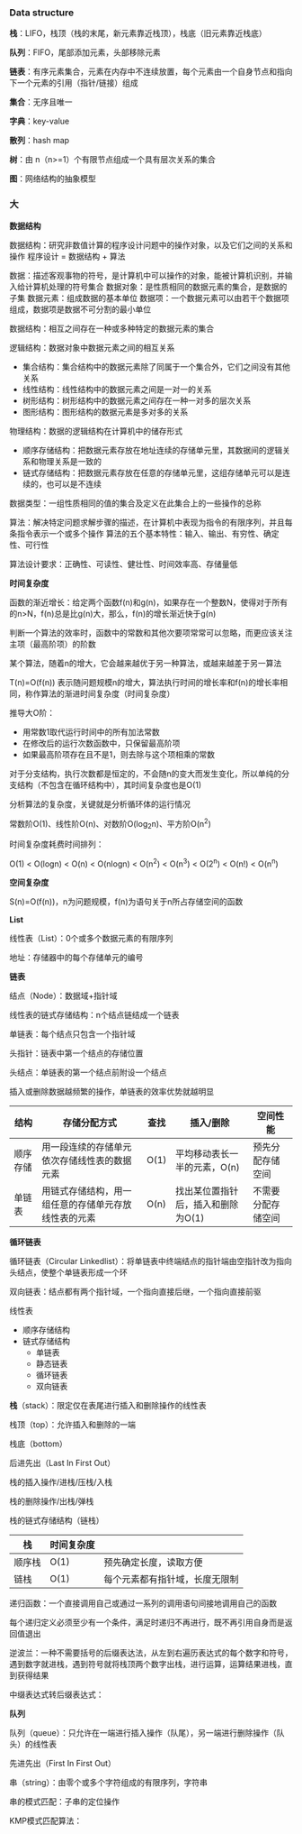 ### Data structure

**栈**：LIFO，栈顶（栈的末尾，新元素靠近栈顶），栈底（旧元素靠近栈底）

**队列**：FIFO，尾部添加元素，头部移除元素

**链表**：有序元素集合，元素在内存中不连续放置，每个元素由一个自身节点和指向下一个元素的引用（指针/链接）组成

**集合**：无序且唯一

**字典**：key-value

**散列**：hash map

**树**：由 n（n>=1）个有限节点组成一个具有层次关系的集合

**图**：网络结构的抽象模型



### 大

**数据结构**

数据结构：研究非数值计算的程序设计问题中的操作对象，以及它们之间的关系和操作
程序设计 = 数据结构 + 算法

数据：描述客观事物的符号，是计算机中可以操作的对象，能被计算机识别，并输入给计算机处理的符号集合
数据对象：是性质相同的数据元素的集合，是数据的子集
数据元素：组成数据的基本单位
数据项：一个数据元素可以由若干个数据项组成，数据项是数据不可分割的最小单位

数据结构：相互之间存在一种或多种特定的数据元素的集合



逻辑结构：数据对象中数据元素之间的相互关系

- 集合结构：集合结构中的数据元素除了同属于一个集合外，它们之间没有其他关系
- 线性结构：线性结构中的数据元素之间是一对一的关系
- 树形结构：树形结构中的数据元素之间存在一种一对多的层次关系
- 图形结构：图形结构的数据元素是多对多的关系



物理结构：数据的逻辑结构在计算机中的储存形式

- 顺序存储结构：把数据元素存放在地址连续的存储单元里，其数据间的逻辑关系和物理关系是一致的
- 链式存储结构：把数据元素存放在任意的存储单元里，这组存储单元可以是连续的，也可以是不连续

数据类型：一组性质相同的值的集合及定义在此集合上的一些操作的总称

算法：解决特定问题求解步骤的描述，在计算机中表现为指令的有限序列，并且每条指令表示一个或多个操作
算法的五个基本特性：输入、输出、有穷性、确定性、可行性

算法设计要求：正确性、可读性、健壮性、时间效率高、存储量低



**时间复杂度**

函数的渐近增长：给定两个函数f(n)和g(n)，如果存在一个整数N，使得对于所有的n>N，f(n)总是比g(n)大，那么，f(n)的增长渐近快于g(n)

判断一个算法的效率时，函数中的常数和其他次要项常常可以忽略，而更应该关注主项（最高阶项）的阶数

某个算法，随着n的增大，它会越来越优于另一种算法，或越来越差于另一算法

T(n)=O(f(n)) 表示随问题规模n的增大，算法执行时间的增长率和f(n)的增长率相同，称作算法的渐进时间复杂度（时间复杂度）



推导大O阶：

- 用常数1取代运行时间中的所有加法常数
- 在修改后的运行次数函数中，只保留最高阶项
- 如果最高阶项存在且不是1，则去除与这个项相乘的常数



对于分支结构，执行次数都是恒定的，不会随n的变大而发生变化，所以单纯的分支结构（不包含在循环结构中），其时间复杂度也是O(1)

分析算法的复杂度，关键就是分析循环体的运行情况

常数阶O(1)、线性阶O(n)、对数阶O(log<sub>2</sub>n)、平方阶O(n<sup>2</sup>)

时间复杂度耗费时间排列：

O(1) < O(logn) < O(n) < O(nlogn) < O(n<sup>2</sup>) < O(n<sup>3</sup>) < O(2<sup>n</sup>) < O(n!) < O(n<sup>n</sup>)



**空间复杂度**

S(n)=O(f(n))，n为问题规模，f(n)为语句关于n所占存储空间的函数



**List**

线性表（List）：0个或多个数据元素的有限序列

地址：存储器中的每个存储单元的编号



**链表**

结点（Node）：数据域+指针域

线性表的链式存储结构：n个结点链结成一个链表

单链表：每个结点只包含一个指针域

头指针：链表中第一个结点的存储位置

头结点：单链表的第一个结点前附设一个结点

插入或删除数据越频繁的操作，单链表的效率优势就越明显



| 结构     | 存储分配方式                                         | 查找 | 插入/删除                          | 空间性能           |
| -------- | ---------------------------------------------------- | ---- | ---------------------------------- | ------------------ |
| 顺序存储 | 用一段连续的存储单元依次存储线性表的数据元素         | O(1) | 平均移动表长一半的元素，O(n)       | 预先分配存储空间   |
| 单链表   | 用链式存储结构，用一组任意的存储单元存放线性表的元素 | O(n) | 找出某位置指针后，插入和删除为O(1) | 不需要分配存储空间 |



**循环链表**

循环链表（Circular Linkedlist）：将单链表中终端结点的指针端由空指针改为指向头结点，使整个单链表形成一个环



双向链表：结点都有两个指针域，一个指向直接后继，一个指向直接前驱



线性表

- 顺序存储结构
- 链式存储结构
  - 单链表
  - 静态链表
  - 循环链表
  - 双向链表



**栈**（stack）：限定仅在表尾进行插入和删除操作的线性表

栈顶（top）：允许插入和删除的一端

栈底（bottom）

后进先出（Last In First Out）

栈的插入操作/进栈/压栈/入栈

栈的删除操作/出栈/弹栈



栈的链式存储结构（链栈）



| 栈     | 时间复杂度 |                                |
| ------ | ---------- | ------------------------------ |
| 顺序栈 | O(1)       | 预先确定长度，读取方便         |
| 链栈   | O(1)       | 每个元素都有指针域，长度无限制 |



递归函数：一个直接调用自己或通过一系列的调用语句间接地调用自己的函数

每个递归定义必须至少有一个条件，满足时递归不再进行，既不再引用自身而是返回值退出



逆波兰：一种不需要括号的后缀表达法，从左到右遍历表达式的每个数字和符号，遇到数字就进栈，遇到符号就将栈顶两个数字出栈，进行运算，运算结果进栈，直到获得结果



中缀表达式转后缀表达式：



**队列**

队列（queue）：只允许在一端进行插入操作（队尾），另一端进行删除操作（队头）的线性表

先进先出（First In First Out）



串（string）：由零个或多个字符组成的有限序列，字符串

串的模式匹配：子串的定位操作



KMP模式匹配算法：